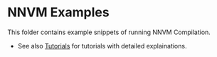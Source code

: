 NNVM Examples
=============
This folder contains example snippets of running NNVM Compilation.

- See also [Tutorials](tutorials) for tutorials with detailed explainations.
